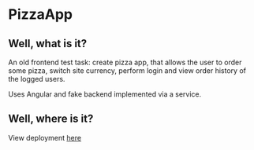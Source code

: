 # PizzaApp

## Well, what is it?

An old frontend test task: create pizza app, that allows the user to order some pizza, switch site currency, perform login and view order history of the logged users. 

Uses Angular and fake backend implemented via a service.

## Well, where is it?

View deployment [here](https://bwca.github.io/test__pizza-app)
